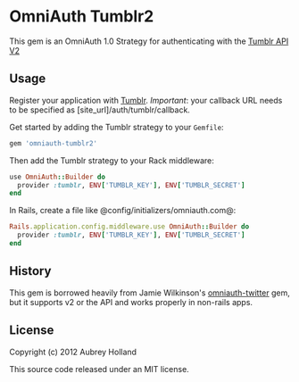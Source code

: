 OmniAuth Tumblr2
================

This gem is an OmniAuth 1.0 Strategy for authenticating with the [Tumblr API V2](http://www.tumblr.com/docs/en/api/v2)

Usage
-----

Register your application with [Tumblr](http://www.tumblr.com/oauth/apps). *Important*: your callback
URL needs to be specified as [site_url]/auth/tumblr/callback.

Get started by adding the Tumblr strategy to your `Gemfile`:

```ruby
gem 'omniauth-tumblr2'
```

Then add the Tumblr strategy to your Rack middleware:

```ruby
use OmniAuth::Builder do
  provider :tumblr, ENV['TUMBLR_KEY'], ENV['TUMBLR_SECRET']
end
```

In Rails, create a file like @config/initializers/omniauth.com@:

```ruby
Rails.application.config.middleware.use OmniAuth::Builder do
  provider :tumblr, ENV['TUMBLR_KEY'], ENV['TUMBLR_SECRET']
end
```

History
-------

This gem is borrowed heavily from Jamie Wilkinson's [omniauth-twitter](https://github.com/jamiew/omniauth-tumblr)
gem, but it supports v2 or the API and works properly in non-rails apps.

License
-------

Copyright (c) 2012 Aubrey Holland

This source code released under an MIT license.

